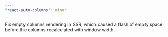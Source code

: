 ```yaml
---
"react-auto-columns": minor
---
```


Fix empty columns rendering in SSR, which caused a flash of empty space before the columns recalculated with window width.
